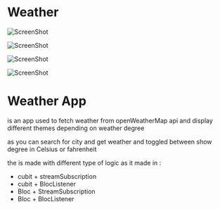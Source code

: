 # Weather

![ScreenShot](screenshot_light.png)

![ScreenShot](screenshot_dark.png)

![ScreenShot](search.png)

![ScreenShot](settings.png)





# Weather App

is an app used to fetch weather from openWeatherMap api and display different themes depending on weather degree 

as you can search for city and get weather and toggled between show degree in Celsius or fahrenheit

the is made with different type of logic as it made in :

 - cubit + streamSubscription
 - cubit + BlocListener
 - Bloc + StreamSubscription
 - Bloc + BlocListener


